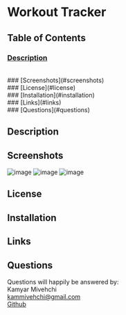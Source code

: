 # Workout Tracker

## Table of Contents
 ### [Description](#Description)
 <br>
 ### [Screenshots](#screenshots)
 <br>
 ### [License](#license)
 <br>
 ### [Installation](#installation)
 <br>
 ### [Links](#links)
 <br>
 ### [Questions](#questions)
 
 
 ## Description
 
 ## Screenshots
![image](https://user-images.githubusercontent.com/90432404/152672980-542bf754-663f-46d6-85c8-a81a6edd1a25.png)
![image](https://user-images.githubusercontent.com/90432404/152672978-e4729867-1741-4090-86c1-ae1ac94d14d1.png)
![image](https://user-images.githubusercontent.com/90432404/152672975-75cb41e5-6d9a-45d3-9971-f2f7751fa88c.png)


## License 

## Installation

## Links

## Questions

Questions will happily be answered by:
<br>
Kamyar Mivehchi
<br>
[kammivehchi@gmail.com](mailto:kammivehchi@gmail.com)
<br>
[Github](https://github.com/Kam-Mivehchi)


